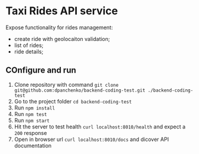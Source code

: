 # Taxi Rides API service

Expose functionality for rides management:
 - create ride with geolocaiton validation;
 - list of rides;
 - ride details;

## COnfigure and run
1. Clone repository with command `git clone git@github.com:dpanchenko/backend-coding-test.git ./backend-coding-test`
2. Go to the project folder `cd backend-coding-test`
3. Run `npm install`
4. Run `npm test`
5. Run `npm start`
6. Hit the server to test health `curl localhost:8010/health` and expect a `200` response 
7. Open in browser url `curl localhost:8010/docs` and dicover API documentation
